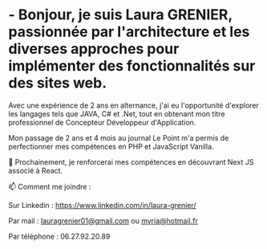 # - Bonjour, je suis Laura GRENIER, passionnée par l'architecture et les diverses approches pour implémenter des fonctionnalités sur des sites web.

Avec une expérience de 2 ans en alternance, j'ai eu l'opportunité d'explorer les langages tels que JAVA, C# et .Net, tout en obtenant mon titre professionnel de Concepteur Développeur d'Application.

Mon passage de 2 ans et 4 mois au journal Le Point m'a permis de perfectionner mes compétences en PHP et JavaScript Vanilla.

🌱 Prochainement, je renforcerai mes compétences en découvrant Next JS associé à React.

📫 Comment me joindre :

Sur Linkedin : https://www.linkedin.com/in/laura-grenier/

Par mail : lauragrenier01@gmail.com ou myria@hotmail.fr

Par téléphone : 06.27.92.20.89
